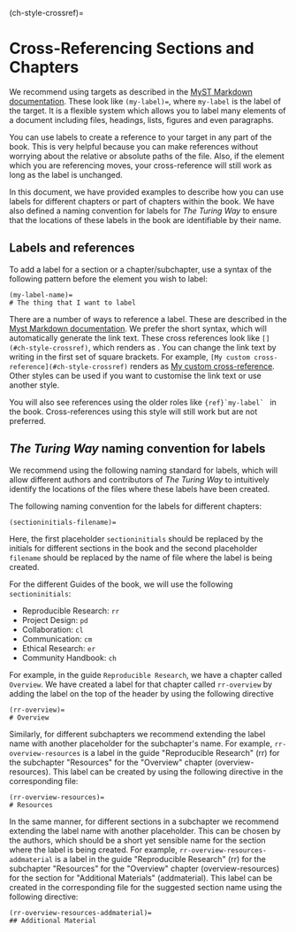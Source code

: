 (ch-style-crossref)=

# Cross-Referencing Sections and Chapters

We recommend using targets as described in the [MyST Markdown documentation](https://mystmd.org/guide/cross-references#targets-and-labels-for-referencing).
These look like `(my-label)=`, where `my-label` is the label of the target.
It is a flexible system which allows you to label many elements of a document including files, headings, lists, figures and even paragraphs.

You can use labels to create a reference to your target in any part of the book.
This is very helpful because you can make references without worrying about the relative or absolute paths of the file.
Also, if the element which you are referencing moves, your cross-reference will still work as long as the label is unchanged.

In this document, we have provided examples to describe how you can use labels for different chapters or part of chapters within the book.
We have also defined a naming convention for labels for _The Turing Way_ to ensure that the locations of these labels in the book are identifiable by their name.

## Labels and references

To add a label for a section or a chapter/subchapter, use a syntax of the following pattern before the element you wish to label:

```
(my-label-name)=
# The thing that I want to label
```

There are a number of ways to reference a label.
These are described in the [Myst Markdown documentation](https://mystmd.org/guide/cross-references#reference-syntax).
We prefer the short syntax, which will automatically generate the link text.
These cross references look like `[](#ch-style-crossref)`, which renders as [](#ch-style-crossref).
You can change the link text by writing in the first set of square brackets.
For example, `[My custom cross-reference](#ch-style-crossref)` renders as [My custom cross-reference](#ch-style-crossref).
Other styles can be used if you want to customise the link text or use another style.

You will also see references using the older roles like ``{ref}`my-label` `` in the book.
Cross-references using this style will still work but are not preferred.

## _The Turing Way_ naming convention for labels

We recommend using the following naming standard for labels, which will allow different authors and contributors of _The Turing Way_ to intuitively identify the locations of the files where these labels have been created.

The following naming convention for the labels for different chapters:

```
(sectioninitials-filename)=
```

Here, the first placeholder `sectioninitials` should be replaced by the initials for different sections in the book and the second placeholder `filename` should be replaced by the name of file where the label is being created.

For the different Guides of the book, we will use the following `sectioninitials`:

- Reproducible Research: `rr`
- Project Design: `pd`
- Collaboration: `cl`
- Communication: `cm`
- Ethical Research: `er`
- Community Handbook: `ch`

For example, in the guide `Reproducible Research`, we have a chapter called `Overview`.
We have created a label for that chapter called `rr-overview` by adding the label on the top of the header by using the following directive

```
(rr-overview)=
# Overview
```

Similarly, for different subchapters we recommend extending the label name with another placeholder for the subchapter's name.
For example, `rr-overview-resources` is a label in the guide "Reproducible Research" (rr) for the subchapter "Resources" for the "Overview" chapter (overview-resources).
This label can be created by using the following directive in the corresponding file:

```
(rr-overview-resources)=
# Resources
```

In the same manner, for different sections in a subchapter we recommend extending the label name with another placeholder.
This can be chosen by the authors, which should be a short yet sensible name for the section where the label is being created.
For example, `rr-overview-resources-addmaterial` is a label in the guide "Reproducible Research" (rr) for the subchapter "Resources" for the "Overview" chapter (overview-resources) for the section for "Additional Materials" (addmaterial).
This label can be created in the corresponding file for the suggested section name using the following directive:

```
(rr-overview-resources-addmaterial)=
## Additional Material
```
